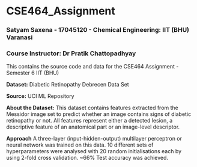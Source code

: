 # CSE464_Assignment
### Satyam Saxena - 17045120 - Chemical Engineering: IIT (BHU) Varanasi
### Course Instructor: Dr Pratik Chattopadhyay
This contains the source code and data for the CSE464 Assignment - Semester 6 IIT (BHU)

**Dataset:** Diabetic Retinopathy Debrecen Data Set

**Source:** UCI ML Repository

**About the Dataset:**
This dataset contains features extracted from the Messidor image set to predict whether an image contains signs of diabetic retinopathy or not. All features represent either a detected lesion, a descriptive feature of an anatomical part or an image-level descriptor.

**Approach**
A three-layer (input-hidden-output) multilayer perceptron or neural network was trained on this data. 10 different sets of hyperparameters were analysed with 20 random initialisations each by using 2-fold cross validation. ~66% Test accuracy was achieved.
